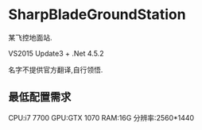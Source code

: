 # SharpBladeGroundStation

某飞控地面站.

VS2015 Update3 + .Net 4.5.2

名字不提供官方翻译,自行领悟.

## 最低配置需求
CPU:i7 7700
GPU:GTX 1070
RAM:16G
分辨率:2560*1440

